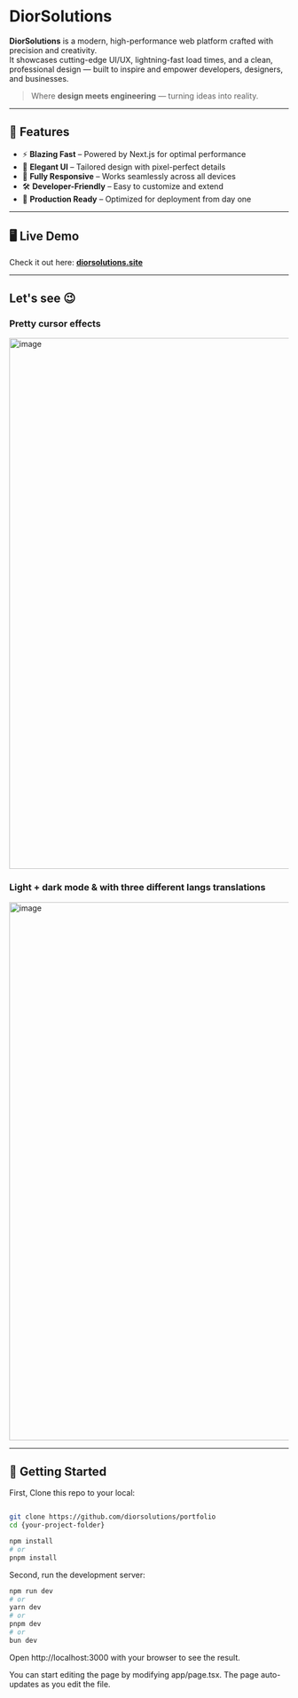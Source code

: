 # DiorSolutions

**DiorSolutions** is a modern, high-performance web platform crafted with precision and creativity.  
It showcases cutting-edge UI/UX, lightning-fast load times, and a clean, professional design — built to inspire and empower developers, designers, and businesses.

> Where **design meets engineering** — turning ideas into reality.

---

## 🌟 Features
- ⚡ **Blazing Fast** – Powered by Next.js for optimal performance
- 🎨 **Elegant UI** – Tailored design with pixel-perfect details
- 📱  **Fully Responsive** – Works seamlessly across all devices
- 🛠 **Developer-Friendly** – Easy to customize and extend
- 🚀 **Production Ready** – Optimized for deployment from day one

---

## 🖥 Live Demo
Check it out here: **[diorsolutions.site](https://diorsolutions.site)**

---

## Let's see 😉

### Pretty cursor effects
<img width="1908" height="957" alt="image" src="https://github.com/user-attachments/assets/d66755a2-6b87-489e-ab20-9b31a7d55c0d" />

### Light + dark mode & with three different langs translations
<img width="1912" height="970" alt="image" src="https://github.com/user-attachments/assets/8489bb20-8327-47a7-b36c-b28a237d69cf" />

---

## 🚀 Getting Started

First, Clone this repo to your local:

```bash

git clone https://github.com/diorsolutions/portfolio
cd {your-project-folder}

npm install
# or
pnpm install
```

Second, run the development server:

```bash
npm run dev
# or
yarn dev
# or
pnpm dev
# or
bun dev
```
Open http://localhost:3000 with your browser to see the result.

You can start editing the page by modifying app/page.tsx.
The page auto-updates as you edit the file.
